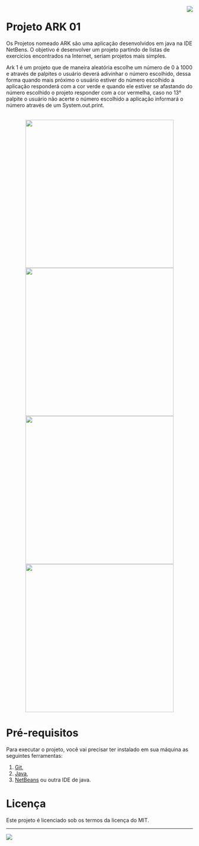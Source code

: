 <!-- # Projeto_ARK_01_Java
 Projeto Java ARK 01 -->
 
 <img src="https://github.com/VictorAugustoRodriguesGomes/Projeto_ARK_01_Java/blob/main/img/base/java.png?raw=true" align="right"/>

# Projeto ARK 01

Os Projetos nomeado ARK são uma aplicação desenvolvidos em java na IDE NetBens. O objetivo é desenvolver um projeto partindo de listas de exercícios encontrados na Internet, seriam projetos mais simples.

Ark 1 é um projeto que de maneira aleatória escolhe um número de 0 à 1000 e através de palpites o usuário deverá adivinhar o número escolhido, dessa forma quando mais próximo o usuário estiver do número escolhido a aplicação responderá com a cor verde e quando ele estiver se afastando do número escolhido o projeto responder com a cor vermelha, caso no 13° palpite o usuário não acerte o número escolhido a aplicação informará o número através de um System.out.print.

</br>

<div align="center">
<img src="https://github.com/VictorAugustoRodriguesGomes/Projeto_ARK_01_Java/blob/main/img/projeto/p1.png?raw=true" width="400"/>
<img src="https://github.com/VictorAugustoRodriguesGomes/Projeto_ARK_01_Java/blob/main/img/projeto/p2.png?raw=true" width="400"/>
<img src="https://github.com/VictorAugustoRodriguesGomes/Projeto_ARK_01_Java/blob/main/img/projeto/p3.png?raw=true" width="400"/>
<img src="https://github.com/VictorAugustoRodriguesGomes/Projeto_ARK_01_Java/blob/main/img/projeto/p4.png?raw=true" width="400"/>
<!-- <img src="https://github.com/VictorAugustoRodriguesGomes/Projeto_ARK_01_Java/blob/main/img/projeto/p5.png?raw=true" width="500"/> -->
 </div>

# Pré-requisitos

Para executar o projeto, você vai precisar ter instalado em sua máquina as seguintes ferramentas:
1. [Git](https://git-scm.com),
2. [Java](https://www.java.com/pt-BR/),
3. [NetBeans](https://netbeans.apache.org/) ou outra IDE de java.

# Licença

Este projeto é licenciado sob os termos da licença do MIT.

---------

<img src="https://github.com/VictorAugustoRodriguesGomes/Projeto_ARK_01_Java/blob/main/img/base/dados.png?raw=true"/>
